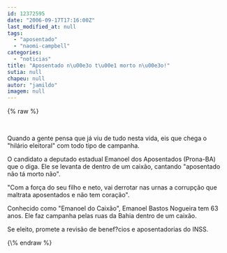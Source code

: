 ```yaml
---
id: 12372595
date: "2006-09-17T17:16:00Z"
last_modified_at: null
tags:
  - "aposentado"
  - "naomi-campbell"
categories:
  - "noticias"
title: "Aposentado n\u00e3o t\u00e1 morto n\u00e3o!"
sutia: null
chapeu: null
autor: "jamildo"
imagem: null
---
```

{\% raw %}
<p>&nbsp;</p>
<p>Quando a gente pensa que j&aacute; viu de tudo nesta vida, eis que chega o "hil&aacute;rio eleitoral" com todo tipo de campanha.</p>
<p>O candidato a deputado estadual Emanoel dos Aposentados (Prona-BA) que o diga. Ele se levanta de dentro de um caix&atilde;o, cantando "aposentado n&atilde;o t&aacute; morto n&atilde;o".</p>
<p>"Com a for&ccedil;a do seu filho e neto, vai derrotar nas urnas a corrup&ccedil;&atilde;o que maltrata aposentados e n&atilde;o tem cora&ccedil;&atilde;o".</p>
<p>Conhecido como "Emanoel do Caix&atilde;o", Emanoel Bastos Nogueira tem 63 anos. Ele faz campanha pelas ruas da Bahia dentro de um caix&atilde;o.</p>
<p>Se eleito, promete a revis&atilde;o de benef?cios e aposentadorias do INSS.</p>
{\% endraw %}